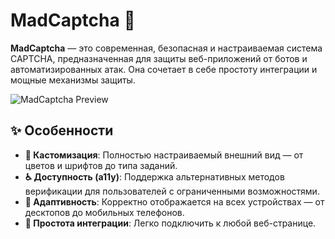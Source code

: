 # MadCaptcha 🔐

**MadCaptcha** — это современная, безопасная и настраиваемая система CAPTCHA, предназначенная для защиты веб-приложений от ботов и автоматизированных атак. Она сочетает в себе простоту интеграции и мощные механизмы защиты.

![MadCaptcha Preview](https://i.postimg.cc/7b8ZcFpB/image.png) <!-- Замените на реальный URL скриншота -->

## ✨ Особенности

*   **🎨 Кастомизация**: Полностью настраиваемый внешний вид — от цветов и шрифтов до типа заданий.
*   **♿ Доступность (a11y)**: Поддержка альтернативных методов верификации для пользователей с ограниченными возможностями.
*   **📱 Адаптивность**: Корректно отображается на всех устройствах — от десктопов до мобильных телефонов.
*   **🔧 Простота интеграции**: Легко подключить к любой веб-странице.
